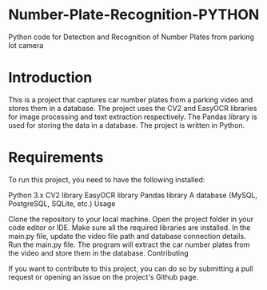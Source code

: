 # Number-Plate-Recognition-PYTHON
Python code for Detection and Recognition of Number Plates from parking lot camera 

# Introduction

This is a project that captures car number plates from a parking video and stores them in a database. The project uses the CV2 and EasyOCR libraries for image processing and text extraction respectively. The Pandas library is used for storing the data in a database. The project is written in Python.

# Requirements

To run this project, you need to have the following installed:

Python 3.x
CV2 library
EasyOCR library
Pandas library
A database (MySQL, PostgreSQL, SQLite, etc.)
Usage

Clone the repository to your local machine.
Open the project folder in your code editor or IDE.
Make sure all the required libraries are installed.
In the main.py file, update the video file path and database connection details.
Run the main.py file.
The program will extract the car number plates from the video and store them in the database.
Contributing

If you want to contribute to this project, you can do so by submitting a pull request or opening an issue on the project's Github page.

